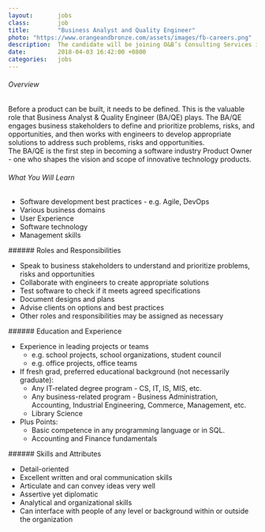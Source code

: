 ```yaml
---
layout:       jobs
class:        job
title:        "Business Analyst and Quality Engineer"
photo: "https://www.orangeandbronze.com/assets/images/fb-careers.png"
description:  The candidate will be joining O&B’s Consulting Services in developing custom software, understanding the business problems of the customer and providing solutions with the help of engineers.
date:         2018-04-03 16:42:00 +0800
categories:   jobs
---
```

<!-- Do not leave new lines after each element. Elements after new lines will not be rendered. -->
###### Overview
Before a product can be built, it needs to be defined. This is the valuable role that Business Analyst & Quality Engineer (BA/QE) plays. The BA/QE engages business stakeholders to define and prioritize problems, risks, and opportunities, and then works with engineers to develop appropriate solutions to address such problems, risks and opportunities.  
The BA/QE is the first step in becoming a software industry Product Owner - one who shapes the vision and scope of innovative technology products. 
###### What You Will Learn
<ul>
<li>Software development best practices - e.g. Agile, DevOps</li>
<li>Various business domains</li>
<li>User Experience</li>
<li>Software technology</li>
<li>Management skills</li>
</ul> 
###### Roles and Responsibilities
<ul>
<li>Speak to business stakeholders to understand and prioritize problems, risks and opportunities</li>
<li>Collaborate with engineers to create appropriate solutions</li>
<li>Test software to check if it meets agreed specifications</li>
<li>Document designs and plans</li>
<li>Advise clients on options and best practices</li>
<li>Other roles and responsibilities may be assigned as necessary</li>
</ul>
###### Education and Experience
<ul>
<li>Experience in leading projects or teams
<ul>
    <li>e.g. school projects, school organizations, student council</li>
    <li>e.g. office projects, office teams</li></ul>
</li>
<li>If fresh grad, preferred educational background (not necessarily graduate):
<ul>
    <li>Any IT-related degree program - CS, IT, IS, MIS, etc.</li>
    <li>Any business-related program - Business Administration, Accounting, Industrial Engineering, Commerce, Management, etc.</li>
    <li>Library Science</li>
</ul>
</li>
<li>Plus Points:
<ul>
    <li>Basic competence in any programming language or in SQL.</li>
    <li>Accounting and Finance fundamentals</li>
</ul>
</li>
</ul>
###### Skills and Attributes
<ul>
<li>Detail-oriented</li>
<li>Excellent written and oral communication skills</li>
<li>Articulate and can convey ideas very well</li>
<li>Assertive yet diplomatic</li>
<li>Analytical and organizational skills</li>
<li>Can interface with people of any level or background within or outside the organization</li>
</ul>

